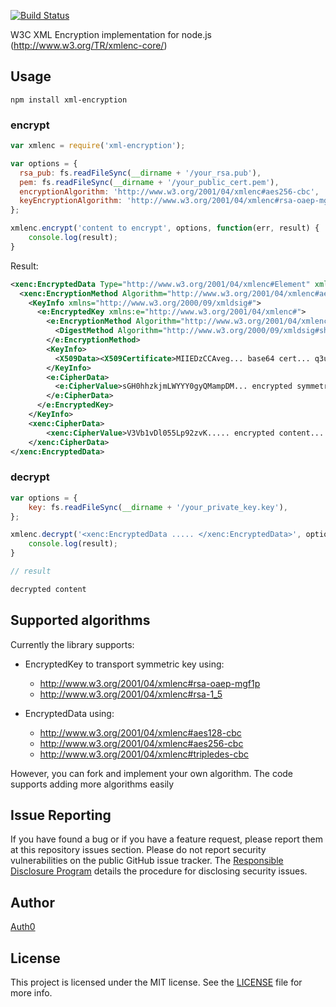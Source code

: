 [![Build Status](https://travis-ci.org/auth0/node-xml-encryption.png)](https://travis-ci.org/auth0/node-xml-encryption)

W3C XML Encryption implementation for node.js (http://www.w3.org/TR/xmlenc-core/)

## Usage

    npm install xml-encryption

### encrypt

~~~js
var xmlenc = require('xml-encryption');

var options = {
  rsa_pub: fs.readFileSync(__dirname + '/your_rsa.pub'),
  pem: fs.readFileSync(__dirname + '/your_public_cert.pem'),
  encryptionAlgorithm: 'http://www.w3.org/2001/04/xmlenc#aes256-cbc',
  keyEncryptionAlgorithm: 'http://www.w3.org/2001/04/xmlenc#rsa-oaep-mgf1p'
};

xmlenc.encrypt('content to encrypt', options, function(err, result) {
    console.log(result);
}
~~~

Result:
~~~xml
<xenc:EncryptedData Type="http://www.w3.org/2001/04/xmlenc#Element" xmlns:xenc="http://www.w3.org/2001/04/xmlenc#">
  <xenc:EncryptionMethod Algorithm="http://www.w3.org/2001/04/xmlenc#aes-256-cbc" />
    <KeyInfo xmlns="http://www.w3.org/2000/09/xmldsig#">
      <e:EncryptedKey xmlns:e="http://www.w3.org/2001/04/xmlenc#">
        <e:EncryptionMethod Algorithm="http://www.w3.org/2001/04/xmlenc#rsa-oaep-mgf1p">
          <DigestMethod Algorithm="http://www.w3.org/2000/09/xmldsig#sha1" />
        </e:EncryptionMethod>
        <KeyInfo>
          <X509Data><X509Certificate>MIIEDzCCAveg... base64 cert... q3uaLvlAUo=</X509Certificate></X509Data>
        </KeyInfo>
        <e:CipherData>
          <e:CipherValue>sGH0hhzkjmLWYYY0gyQMampDM... encrypted symmetric key ...gewHMbtZafk1MHh9A==</e:CipherValue>
        </e:CipherData>
      </e:EncryptedKey>
    </KeyInfo>
    <xenc:CipherData>
        <xenc:CipherValue>V3Vb1vDl055Lp92zvK..... encrypted content.... kNzP6xTu7/L9EMAeU</xenc:CipherValue>
    </xenc:CipherData>
</xenc:EncryptedData>
~~~

### decrypt

~~~js
var options = {
    key: fs.readFileSync(__dirname + '/your_private_key.key'),
};

xmlenc.decrypt('<xenc:EncryptedData ..... </xenc:EncryptedData>', options, function(err, result) {
    console.log(result);
}

// result

decrypted content
~~~

## Supported algorithms

Currently the library supports:

* EncryptedKey to transport symmetric key using:
  * http://www.w3.org/2001/04/xmlenc#rsa-oaep-mgf1p
  * http://www.w3.org/2001/04/xmlenc#rsa-1_5

* EncryptedData using:
  * http://www.w3.org/2001/04/xmlenc#aes128-cbc
  * http://www.w3.org/2001/04/xmlenc#aes256-cbc
  * http://www.w3.org/2001/04/xmlenc#tripledes-cbc

However, you can fork and implement your own algorithm. The code supports adding more algorithms easily

## Issue Reporting

If you have found a bug or if you have a feature request, please report them at this repository issues section. Please do not report security vulnerabilities on the public GitHub issue tracker. The [Responsible Disclosure Program](https://auth0.com/whitehat) details the procedure for disclosing security issues.

## Author

[Auth0](auth0.com)

## License

This project is licensed under the MIT license. See the [LICENSE](LICENSE) file for more info.
